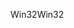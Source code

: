 <span data-ttu-id="4a1b6-101">Win32</span><span class="sxs-lookup"><span data-stu-id="4a1b6-101">Win32</span></span>
